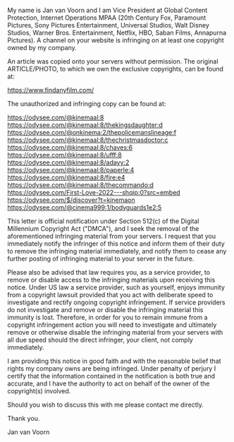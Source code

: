 

My name is Jan van Voorn and I am Vice President at Global Content Protection, Internet Operations MPAA (20th Century Fox, Paramount Pictures, Sony Pictures Entertainment, Universal Studios, Walt Disney Studios, Warner Bros. Entertainment, Netflix, HBO, Saban Films, Annapurna Pictures).
A channel on your website is infringing on at least one copyright owned by my company.

An article was copied onto your servers without permission. The original ARTICLE/PHOTO, to which we own the exclusive copyrights, can be found at:

https://www.findanyfilm.com/

The unauthorized and infringing copy can be found at:

https://odysee.com/@kinemaal:8
https://odysee.com/@kinemaal:8/thekingsdaughter:d
https://odysee.com/@onkinema:2/thepolicemanslineage:f
https://odysee.com/@kinemaal:8/thechristmasdoctor:c
https://odysee.com/@kinemaal:8/chaves:6
https://odysee.com/@kinemaal:8/ufff:8
https://odysee.com/@kinemaal:8/adayy:2
https://odysee.com/@kinemaal:8/paperle:4
https://odysee.com/@kinemaal:8/fire:e4
https://odysee.com/@kinemaal:8/thecommando:d
https://odysee.com/First-Love-2022---shqip:0?src=embed
https://odysee.com/$/discover?t=kinemaon
https://odysee.com/@cinema999:1/bodyguards1e2:5

This letter is official notification under Section 512(c) of the Digital Millennium Copyright Act ("DMCA"), and I seek the removal of the aforementioned infringing material from your servers. I request that you immediately notify the infringer of this notice and inform them of their duty to remove the infringing material immediately, and notify them to cease any further posting of infringing material to your server in the future.

Please also be advised that law requires you, as a service provider, to remove or disable access to the infringing materials upon receiving this notice. Under US law a service provider, such as yourself, enjoys immunity from a copyright lawsuit provided that you act with deliberate speed to investigate and rectify ongoing copyright infringement. If service providers do not investigate and remove or disable the infringing material this immunity is lost. Therefore, in order for you to remain immune from a copyright infringement action you will need to investigate and ultimately remove or otherwise disable the infringing material from your servers with all due speed should the direct infringer, your client, not comply immediately.

I am providing this notice in good faith and with the reasonable belief that rights my company owns are being infringed. Under penalty of perjury I certify that the information contained in the notification is both true and accurate, and I have the authority to act on behalf of the owner of the copyright(s) involved.

Should you wish to discuss this with me please contact me directly.

Thank you.

Jan van Voorn
